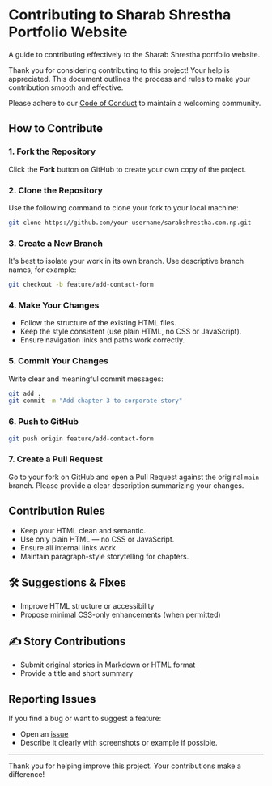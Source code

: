 # Contributing to Sharab Shrestha Portfolio Website

A guide to contributing effectively to the Sharab Shrestha portfolio website.

Thank you for considering contributing to this project! Your help is appreciated. This document outlines the process and rules to make your contribution smooth and effective.

Please adhere to our [Code of Conduct](CODE_OF_CONDUCT.md) to maintain a welcoming community.

## How to Contribute

### 1. Fork the Repository

Click the **Fork** button on GitHub to create your own copy of the project.

### 2. Clone the Repository

Use the following command to clone your fork to your local machine:

```bash
git clone https://github.com/your-username/sarabshrestha.com.np.git
````

### 3. Create a New Branch

It's best to isolate your work in its own branch. Use descriptive branch names, for example:

```bash
git checkout -b feature/add-contact-form
```

### 4. Make Your Changes

* Follow the structure of the existing HTML files.
* Keep the style consistent (use plain HTML, no CSS or JavaScript).
* Ensure navigation links and paths work correctly.

### 5. Commit Your Changes

Write clear and meaningful commit messages:

```bash
git add .
git commit -m "Add chapter 3 to corporate story"
```

### 6. Push to GitHub

```bash
git push origin feature/add-contact-form
```

### 7. Create a Pull Request

Go to your fork on GitHub and open a Pull Request against the original `main` branch.
Please provide a clear description summarizing your changes.

## Contribution Rules

* Keep your HTML clean and semantic.
* Use only plain HTML — no CSS or JavaScript.
* Ensure all internal links work.
* Maintain paragraph-style storytelling for chapters.

## 🛠 Suggestions & Fixes

* Improve HTML structure or accessibility
* Propose minimal CSS-only enhancements (when permitted)

## ✍️ Story Contributions

* Submit original stories in Markdown or HTML format
* Provide a title and short summary

## Reporting Issues

If you find a bug or want to suggest a feature:

* Open an [issue](https://github.com/your-username/sarabshrestha.com.np/issues)
* Describe it clearly with screenshots or example if possible.

---

Thank you for helping improve this project. Your contributions make a difference!